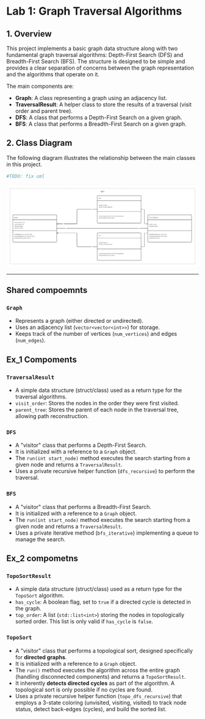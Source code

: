 # Lab 1: Graph Traversal Algorithms

## 1. Overview

This project implements a basic graph data structure along with two fundamental graph traversal algorithms: Depth-First Search (DFS) and Breadth-First Search (BFS). The structure is designed to be simple and provides a clear separation of concerns between the graph representation and the algorithms that operate on it.

The main components are:
* **Graph**: A class representing a graph using an adjacency list.
* **TraversalResult**: A helper class to store the results of a traversal (visit order and parent tree).
* **DFS**: A class that performs a Depth-First Search on a given graph.
* **BFS**: A class that performs a Breadth-First Search on a given graph.

## 2. Class Diagram

The following diagram illustrates the relationship between the main classes in this project.
```bash 
#TODO: fix uml 
``` 

![Class Diagram](diagram.jpg)

---

## Shared compoemnts 

### `Graph`
* Represents a graph (either directed or undirected).
* Uses an adjacency list (`vector<vector<int>>`) for storage.
* Keeps track of the number of vertices (`num_vertices`) and edges (`num_edges`).

## Ex_1 Compoments

### `TraversalResult`
* A simple data structure (struct/class) used as a return type for the traversal algorithms.
* `visit_order`: Stores the nodes in the order they were first visited.
* `parent_tree`: Stores the parent of each node in the traversal tree, allowing path reconstruction.

### `DFS`
* A "visitor" class that performs a Depth-First Search.
* It is initialized with a reference to a `Graph` object.
* The `run(int start_node)` method executes the search starting from a given node and returns a `TraversalResult`.
* Uses a private recursive helper function (`dfs_recursive`) to perform the traversal.

### `BFS`
* A "visitor" class that performs a Breadth-First Search.
* It is initialized with a reference to a `Graph` object.
* The `run(int start_node)` method executes the search starting from a given node and returns a `TraversalResult`.
* Uses a private iterative method (`bfs_iterative`) implementing a queue to manage the search.

## Ex_2 compometns 

### `TopoSortResult`
* A simple data structure (struct/class) used as a return type for the `TopoSort` algorithm.
* `has_cycle`: A boolean flag, set to `true` if a directed cycle is detected in the graph.
* `top_order`: A list (`std::list<int>`) storing the nodes in topologically sorted order. This list is only valid if `has_cycle` is `false`.

### `TopoSort`
* A "visitor" class that performs a topological sort, designed specifically for **directed graphs**.
* It is initialized with a reference to a `Graph` object.
* The `run()` method executes the algorithm across the entire graph (handling disconnected components) and returns a `TopoSortResult`.
* It inherently **detects directed cycles** as part of the algorithm. A topological sort is only possible if no cycles are found.
* Uses a private recursive helper function (`topo_dfs_recursive`) that employs a 3-state coloring (unvisited, visiting, visited) to track node status, detect back-edges (cycles), and build the sorted list.